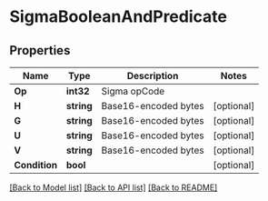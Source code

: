 # SigmaBooleanAndPredicate

## Properties

Name | Type | Description | Notes
------------ | ------------- | ------------- | -------------
**Op** | **int32** | Sigma opCode | 
**H** | **string** | Base16-encoded bytes | [optional] 
**G** | **string** | Base16-encoded bytes | [optional] 
**U** | **string** | Base16-encoded bytes | [optional] 
**V** | **string** | Base16-encoded bytes | [optional] 
**Condition** | **bool** |  | [optional] 

[[Back to Model list]](../README.md#documentation-for-models) [[Back to API list]](../README.md#documentation-for-api-endpoints) [[Back to README]](../README.md)


